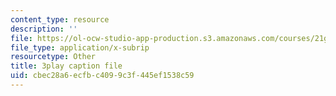 ```yaml
---
content_type: resource
description: ''
file: https://ol-ocw-studio-app-production.s3.amazonaws.com/courses/21g-101-chinese-i-regular-fall-2014/cbec28a6ecfbc4099c3f445ef1538c59_g7frRgUhmeU.srt
file_type: application/x-subrip
resourcetype: Other
title: 3play caption file
uid: cbec28a6-ecfb-c409-9c3f-445ef1538c59
---
```

